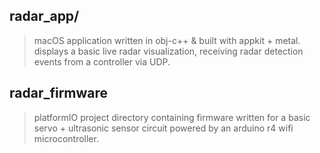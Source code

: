 ## radar_app/
> macOS application written in obj-c++ & built with appkit + metal. displays a basic live radar visualization, receiving radar detection events from a controller via UDP.

## radar_firmware
> platformIO project directory containing firmware written for a basic servo + ultrasonic sensor circuit powered by an arduino r4 wifi microcontroller.

